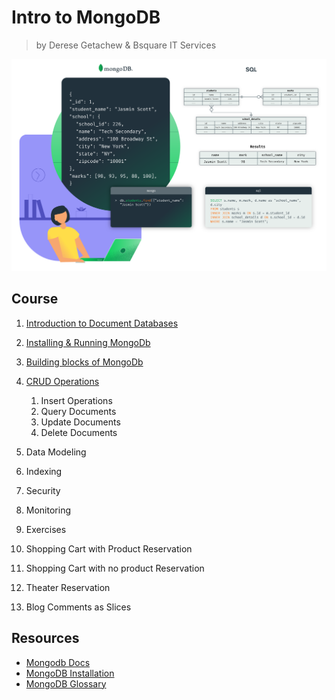 # Intro to MongoDB

> by Derese Getachew & Bsquare IT Services

![Intro to MongoDb!](resources/mongodbSplash.png)

## Course

1. [Introduction to Document Databases](course/documentDatabase.md)

2. [Installing & Running MongoDb](course/installingRunningMongoDb.md)

3. [Building blocks of MongoDb](course/buildingBlocks.md)

4. [CRUD Operations](course/crud.md)

   1. Insert Operations
   2. Query Documents
   3. Update Documents
   4. Delete Documents

5. Data Modeling

6. Indexing

7. Security

8. Monitoring

9. Exercises

10. Shopping Cart with Product Reservation
11. Shopping Cart with no product Reservation
12. Theater Reservation
13. Blog Comments as Slices

## Resources

- [Mongodb Docs]()
- [MongoDB Installation]()
- [MongoDB Glossary](https://docs.mongodb.com/manual/reference/glossary/#term-journal)
